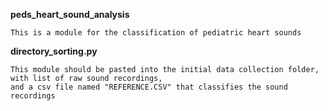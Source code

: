 **peds_heart_sound_analysis**

 ```
This is a module for the classification of pediatric heart sounds
```

**directory_sorting.py**

```
This module should be pasted into the initial data collection folder, with list of raw sound recordings, 
and a csv file named "REFERENCE.CSV" that classifies the sound recordings 
```

